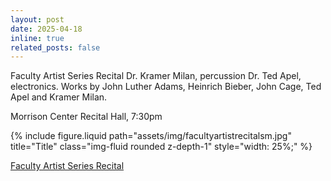 ```yaml
---
layout: post
date: 2025-04-18
inline: true
related_posts: false
---
```

Faculty Artist Series Recital Dr. Kramer Milan, percussion Dr. Ted Apel, electronics. Works by John Luther Adams, Heinrich Bieber, John Cage, Ted Apel and Kramer Milan. 


Morrison Center Recital Hall, 7:30pm


  {% include figure.liquid path="assets/img/facultyartistrecitalsm.jpg" title="Title" class="img-fluid rounded z-depth-1" style="width: 25%;" %}



<a href="https://www.youtube.com/watch?v=7ioPXqNmRMw&t=2933s">Faculty Artist Series Recital




